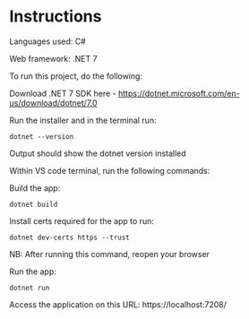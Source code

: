 # Instructions

Languages used: C#

Web framework: .NET 7

To run this project, do the following:

Download .NET 7 SDK here - https://dotnet.microsoft.com/en-us/download/dotnet/7.0

Run the installer and in the terminal run: 

```dotnet --version```

Output should show the dotnet version installed



Within VS code terminal, run the following commands:

Build the app:

```dotnet build```

Install certs required for the app to run:

```dotnet dev-certs https --trust```

NB: After running this command, reopen your browser


Run the app: 

```dotnet run```

Access the application on this URL: https://localhost:7208/




